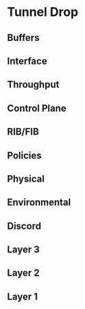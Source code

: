 # Tunnel Drop
## Buffers
## Interface
## Throughput
## Control Plane
## RIB/FIB
## Policies
## Physical
## Environmental
## Discord
## Layer 3
## Layer 2
## Layer 1